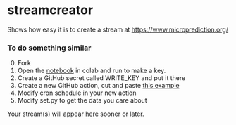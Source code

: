 # streamcreator
Shows how easy it is to create a stream at https://www.microprediction.org/

### To do something similar

0. Fork
1. Open the [notebook](https://github.com/microprediction/streamcreator/blob/main/New_Key_12.ipynb) in colab and run to make a key. 
2. Create a GitHub secret called WRITE_KEY and put it there
3. Create a new GitHub action, cut and paste [this example](https://github.com/microprediction/streamcreator/blob/main/.github/workflows/daily.yml)
4. Modify cron schedule in your new action
5. Modify set.py to get the data you care about

Your stream(s) will appear [here](https://www.microprediction.org/browse_streams.html) sooner or later. 
